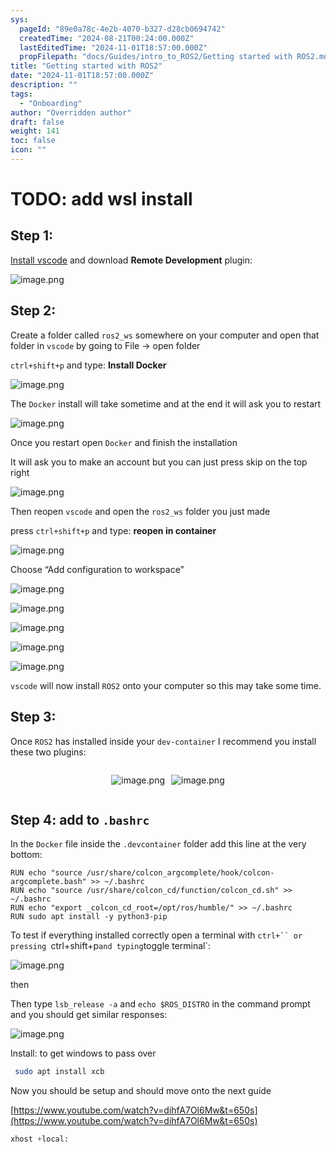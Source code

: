```yaml
---
sys:
  pageId: "89e0a78c-4e2b-4070-b327-d28cb0694742"
  createdTime: "2024-08-21T00:24:00.000Z"
  lastEditedTime: "2024-11-01T18:57:00.000Z"
  propFilepath: "docs/Guides/intro_to_ROS2/Getting started with ROS2.md"
title: "Getting started with ROS2"
date: "2024-11-01T18:57:00.000Z"
description: ""
tags:
  - "Onboarding"
author: "Overridden author"
draft: false
weight: 141
toc: false
icon: ""
---
```


# TODO: add wsl install

## Step 1:

[Install vscode](https://code.visualstudio.com/download) and download **Remote Development** plugin:

![image.png](https://prod-files-secure.s3.us-west-2.amazonaws.com/d518164a-d88e-44d1-a4ee-3adb3bd8bce0/efb52993-1881-4a40-b95e-6f020334f022/image.png?X-Amz-Algorithm=AWS4-HMAC-SHA256&X-Amz-Content-Sha256=UNSIGNED-PAYLOAD&X-Amz-Credential=ASIAZI2LB466ZBKP7FHW%2F20250407%2Fus-west-2%2Fs3%2Faws4_request&X-Amz-Date=20250407T070925Z&X-Amz-Expires=3600&X-Amz-Security-Token=IQoJb3JpZ2luX2VjEN%2F%2F%2F%2F%2F%2F%2F%2F%2F%2F%2FwEaCXVzLXdlc3QtMiJIMEYCIQD0CfIPtLRz5QUuim7HFI1vAiPT3mriLIRIqytuYblGpgIhAJrmDqsAHJN1hueqZiV5Kx8JkP60HEP5JK8OcpqO1GKfKv8DCFgQABoMNjM3NDIzMTgzODA1Igzt4%2FNdJXau2dfuQRIq3AOAGsMZdpb0kqY3RELWI4f5EJr%2B%2FsVvORtcFCgqP9eAOcu9QMQ%2B%2B1ZraDNIxNmRsgtg%2BWWJZDp0SVSwEqJ2aLfe6Hj3j6zQ6A6eXLzm2OS%2FAKxp%2F3KMvjDO91fC%2F7VH%2FTL4jRCG5n6oYbkLMg5P4Tz98WRH0rLQRN2DLAlP0fZHccH21wCHpmCteStDHfoUxYZZbc%2FRIbP3c0W6snUXpEM03r3qM6cqIYRmjFl3BcoGkWbnPWAka1KANuYi%2BFYZeJ8%2F4Z6zUd0P8pPjBzy776agJr0hgFOEji%2FCP%2BSd%2BZxJMUC9Qr7%2BdNw3n%2FpuwHIge2UrhWIxJiwL4%2Bt2uAJo7FkHdaZyTWEwsPY2VhDzVlF0Aj7ZuHjlvYX12AhQToE2%2BPglkwDyW4IWs46srKOTFbSqdn4nLLOEXaJEMqudO9nzI%2BlxtggsqGCM89E1u67cQGr9sq4AaChLPDiqK%2FyaqEc%2BMR2RjdGheMY81hmyh%2FX0924dnO8jqWSbvfTDcF2s6sWRegpwKg8kZiMe96VnDiL7OPq1xcjgv7f9usGnUxIJcOghPyFN%2F%2Fv4GKGwcYK8ygszMySOBo1zF%2FiSf8GCH%2BlQGLXfLu7FaWojY6Wf9TpkNc%2BI6Uh%2FhJS%2BDpZCOzD%2F6s2%2FBjqkASQZTxoqD7s7cBJPq3978v50pb%2Be5jCU2gN2SkJLL06WIs5lAattU7gFlKkmEj%2Fc9Bm%2FjoQMgMRI0cw4%2FQbh11iK%2FM7nfX7oe9OwKG9aSiJ4BLV8lv%2FncqAOs1KWpHM80p5uM8hOlb10l%2B4T57Qs7%2FhSYXll1Vp8eW%2FqeDjiN1qyix6PK9gfqmbms4Rg%2FetAipSvR3FSN9T6r6ZFXiTgLsSr9bvh&X-Amz-Signature=9df613baea1e22ea521200dfbd620e0b291c24e77a07367c0f89bff3bd29b00e&X-Amz-SignedHeaders=host&x-id=GetObject)

## Step 2:

Create a folder called `ros2_ws` somewhere on your computer and open that folder in `vscode` by going to File → open folder 

`ctrl+shift+p` and type: **Install Docker**

![image.png](https://prod-files-secure.s3.us-west-2.amazonaws.com/d518164a-d88e-44d1-a4ee-3adb3bd8bce0/2269dc0e-1cd5-47ff-bceb-c04ad9b2eab0/image.png?X-Amz-Algorithm=AWS4-HMAC-SHA256&X-Amz-Content-Sha256=UNSIGNED-PAYLOAD&X-Amz-Credential=ASIAZI2LB466ZBKP7FHW%2F20250407%2Fus-west-2%2Fs3%2Faws4_request&X-Amz-Date=20250407T070925Z&X-Amz-Expires=3600&X-Amz-Security-Token=IQoJb3JpZ2luX2VjEN%2F%2F%2F%2F%2F%2F%2F%2F%2F%2F%2FwEaCXVzLXdlc3QtMiJIMEYCIQD0CfIPtLRz5QUuim7HFI1vAiPT3mriLIRIqytuYblGpgIhAJrmDqsAHJN1hueqZiV5Kx8JkP60HEP5JK8OcpqO1GKfKv8DCFgQABoMNjM3NDIzMTgzODA1Igzt4%2FNdJXau2dfuQRIq3AOAGsMZdpb0kqY3RELWI4f5EJr%2B%2FsVvORtcFCgqP9eAOcu9QMQ%2B%2B1ZraDNIxNmRsgtg%2BWWJZDp0SVSwEqJ2aLfe6Hj3j6zQ6A6eXLzm2OS%2FAKxp%2F3KMvjDO91fC%2F7VH%2FTL4jRCG5n6oYbkLMg5P4Tz98WRH0rLQRN2DLAlP0fZHccH21wCHpmCteStDHfoUxYZZbc%2FRIbP3c0W6snUXpEM03r3qM6cqIYRmjFl3BcoGkWbnPWAka1KANuYi%2BFYZeJ8%2F4Z6zUd0P8pPjBzy776agJr0hgFOEji%2FCP%2BSd%2BZxJMUC9Qr7%2BdNw3n%2FpuwHIge2UrhWIxJiwL4%2Bt2uAJo7FkHdaZyTWEwsPY2VhDzVlF0Aj7ZuHjlvYX12AhQToE2%2BPglkwDyW4IWs46srKOTFbSqdn4nLLOEXaJEMqudO9nzI%2BlxtggsqGCM89E1u67cQGr9sq4AaChLPDiqK%2FyaqEc%2BMR2RjdGheMY81hmyh%2FX0924dnO8jqWSbvfTDcF2s6sWRegpwKg8kZiMe96VnDiL7OPq1xcjgv7f9usGnUxIJcOghPyFN%2F%2Fv4GKGwcYK8ygszMySOBo1zF%2FiSf8GCH%2BlQGLXfLu7FaWojY6Wf9TpkNc%2BI6Uh%2FhJS%2BDpZCOzD%2F6s2%2FBjqkASQZTxoqD7s7cBJPq3978v50pb%2Be5jCU2gN2SkJLL06WIs5lAattU7gFlKkmEj%2Fc9Bm%2FjoQMgMRI0cw4%2FQbh11iK%2FM7nfX7oe9OwKG9aSiJ4BLV8lv%2FncqAOs1KWpHM80p5uM8hOlb10l%2B4T57Qs7%2FhSYXll1Vp8eW%2FqeDjiN1qyix6PK9gfqmbms4Rg%2FetAipSvR3FSN9T6r6ZFXiTgLsSr9bvh&X-Amz-Signature=e6943d798118a5d383a228e619ce4d50af2a70433f097c6c33c4362cf137b57c&X-Amz-SignedHeaders=host&x-id=GetObject)

The `Docker` install will take sometime and at the end it will ask you to restart

![image.png](https://prod-files-secure.s3.us-west-2.amazonaws.com/d518164a-d88e-44d1-a4ee-3adb3bd8bce0/ed233f78-be33-4b1f-b89c-9c346c0e961e/image.png?X-Amz-Algorithm=AWS4-HMAC-SHA256&X-Amz-Content-Sha256=UNSIGNED-PAYLOAD&X-Amz-Credential=ASIAZI2LB466ZBKP7FHW%2F20250407%2Fus-west-2%2Fs3%2Faws4_request&X-Amz-Date=20250407T070925Z&X-Amz-Expires=3600&X-Amz-Security-Token=IQoJb3JpZ2luX2VjEN%2F%2F%2F%2F%2F%2F%2F%2F%2F%2F%2FwEaCXVzLXdlc3QtMiJIMEYCIQD0CfIPtLRz5QUuim7HFI1vAiPT3mriLIRIqytuYblGpgIhAJrmDqsAHJN1hueqZiV5Kx8JkP60HEP5JK8OcpqO1GKfKv8DCFgQABoMNjM3NDIzMTgzODA1Igzt4%2FNdJXau2dfuQRIq3AOAGsMZdpb0kqY3RELWI4f5EJr%2B%2FsVvORtcFCgqP9eAOcu9QMQ%2B%2B1ZraDNIxNmRsgtg%2BWWJZDp0SVSwEqJ2aLfe6Hj3j6zQ6A6eXLzm2OS%2FAKxp%2F3KMvjDO91fC%2F7VH%2FTL4jRCG5n6oYbkLMg5P4Tz98WRH0rLQRN2DLAlP0fZHccH21wCHpmCteStDHfoUxYZZbc%2FRIbP3c0W6snUXpEM03r3qM6cqIYRmjFl3BcoGkWbnPWAka1KANuYi%2BFYZeJ8%2F4Z6zUd0P8pPjBzy776agJr0hgFOEji%2FCP%2BSd%2BZxJMUC9Qr7%2BdNw3n%2FpuwHIge2UrhWIxJiwL4%2Bt2uAJo7FkHdaZyTWEwsPY2VhDzVlF0Aj7ZuHjlvYX12AhQToE2%2BPglkwDyW4IWs46srKOTFbSqdn4nLLOEXaJEMqudO9nzI%2BlxtggsqGCM89E1u67cQGr9sq4AaChLPDiqK%2FyaqEc%2BMR2RjdGheMY81hmyh%2FX0924dnO8jqWSbvfTDcF2s6sWRegpwKg8kZiMe96VnDiL7OPq1xcjgv7f9usGnUxIJcOghPyFN%2F%2Fv4GKGwcYK8ygszMySOBo1zF%2FiSf8GCH%2BlQGLXfLu7FaWojY6Wf9TpkNc%2BI6Uh%2FhJS%2BDpZCOzD%2F6s2%2FBjqkASQZTxoqD7s7cBJPq3978v50pb%2Be5jCU2gN2SkJLL06WIs5lAattU7gFlKkmEj%2Fc9Bm%2FjoQMgMRI0cw4%2FQbh11iK%2FM7nfX7oe9OwKG9aSiJ4BLV8lv%2FncqAOs1KWpHM80p5uM8hOlb10l%2B4T57Qs7%2FhSYXll1Vp8eW%2FqeDjiN1qyix6PK9gfqmbms4Rg%2FetAipSvR3FSN9T6r6ZFXiTgLsSr9bvh&X-Amz-Signature=90c3647a277201961b13b7717e433a90baae1c09a2ca0b1af596d51c0e9a0c02&X-Amz-SignedHeaders=host&x-id=GetObject)

Once you restart open `Docker` and finish the installation

It will ask you to make an account but you can just press skip on the top right

![image.png](https://prod-files-secure.s3.us-west-2.amazonaws.com/d518164a-d88e-44d1-a4ee-3adb3bd8bce0/21010ad9-1659-4fd9-9f59-9932a09b2a3d/image.png?X-Amz-Algorithm=AWS4-HMAC-SHA256&X-Amz-Content-Sha256=UNSIGNED-PAYLOAD&X-Amz-Credential=ASIAZI2LB466ZBKP7FHW%2F20250407%2Fus-west-2%2Fs3%2Faws4_request&X-Amz-Date=20250407T070925Z&X-Amz-Expires=3600&X-Amz-Security-Token=IQoJb3JpZ2luX2VjEN%2F%2F%2F%2F%2F%2F%2F%2F%2F%2F%2FwEaCXVzLXdlc3QtMiJIMEYCIQD0CfIPtLRz5QUuim7HFI1vAiPT3mriLIRIqytuYblGpgIhAJrmDqsAHJN1hueqZiV5Kx8JkP60HEP5JK8OcpqO1GKfKv8DCFgQABoMNjM3NDIzMTgzODA1Igzt4%2FNdJXau2dfuQRIq3AOAGsMZdpb0kqY3RELWI4f5EJr%2B%2FsVvORtcFCgqP9eAOcu9QMQ%2B%2B1ZraDNIxNmRsgtg%2BWWJZDp0SVSwEqJ2aLfe6Hj3j6zQ6A6eXLzm2OS%2FAKxp%2F3KMvjDO91fC%2F7VH%2FTL4jRCG5n6oYbkLMg5P4Tz98WRH0rLQRN2DLAlP0fZHccH21wCHpmCteStDHfoUxYZZbc%2FRIbP3c0W6snUXpEM03r3qM6cqIYRmjFl3BcoGkWbnPWAka1KANuYi%2BFYZeJ8%2F4Z6zUd0P8pPjBzy776agJr0hgFOEji%2FCP%2BSd%2BZxJMUC9Qr7%2BdNw3n%2FpuwHIge2UrhWIxJiwL4%2Bt2uAJo7FkHdaZyTWEwsPY2VhDzVlF0Aj7ZuHjlvYX12AhQToE2%2BPglkwDyW4IWs46srKOTFbSqdn4nLLOEXaJEMqudO9nzI%2BlxtggsqGCM89E1u67cQGr9sq4AaChLPDiqK%2FyaqEc%2BMR2RjdGheMY81hmyh%2FX0924dnO8jqWSbvfTDcF2s6sWRegpwKg8kZiMe96VnDiL7OPq1xcjgv7f9usGnUxIJcOghPyFN%2F%2Fv4GKGwcYK8ygszMySOBo1zF%2FiSf8GCH%2BlQGLXfLu7FaWojY6Wf9TpkNc%2BI6Uh%2FhJS%2BDpZCOzD%2F6s2%2FBjqkASQZTxoqD7s7cBJPq3978v50pb%2Be5jCU2gN2SkJLL06WIs5lAattU7gFlKkmEj%2Fc9Bm%2FjoQMgMRI0cw4%2FQbh11iK%2FM7nfX7oe9OwKG9aSiJ4BLV8lv%2FncqAOs1KWpHM80p5uM8hOlb10l%2B4T57Qs7%2FhSYXll1Vp8eW%2FqeDjiN1qyix6PK9gfqmbms4Rg%2FetAipSvR3FSN9T6r6ZFXiTgLsSr9bvh&X-Amz-Signature=abbeea94b2a5c66547e144ff194f43fa876adc26b72cf384caa02f04bf4d4b28&X-Amz-SignedHeaders=host&x-id=GetObject)

Then reopen `vscode` and open the `ros2_ws` folder you just made

press `ctrl+shift+p` and type: **reopen in container**

![image.png](https://prod-files-secure.s3.us-west-2.amazonaws.com/d518164a-d88e-44d1-a4ee-3adb3bd8bce0/4e93b8c2-41ad-488c-8095-c74205196118/image.png?X-Amz-Algorithm=AWS4-HMAC-SHA256&X-Amz-Content-Sha256=UNSIGNED-PAYLOAD&X-Amz-Credential=ASIAZI2LB466ZBKP7FHW%2F20250407%2Fus-west-2%2Fs3%2Faws4_request&X-Amz-Date=20250407T070925Z&X-Amz-Expires=3600&X-Amz-Security-Token=IQoJb3JpZ2luX2VjEN%2F%2F%2F%2F%2F%2F%2F%2F%2F%2F%2FwEaCXVzLXdlc3QtMiJIMEYCIQD0CfIPtLRz5QUuim7HFI1vAiPT3mriLIRIqytuYblGpgIhAJrmDqsAHJN1hueqZiV5Kx8JkP60HEP5JK8OcpqO1GKfKv8DCFgQABoMNjM3NDIzMTgzODA1Igzt4%2FNdJXau2dfuQRIq3AOAGsMZdpb0kqY3RELWI4f5EJr%2B%2FsVvORtcFCgqP9eAOcu9QMQ%2B%2B1ZraDNIxNmRsgtg%2BWWJZDp0SVSwEqJ2aLfe6Hj3j6zQ6A6eXLzm2OS%2FAKxp%2F3KMvjDO91fC%2F7VH%2FTL4jRCG5n6oYbkLMg5P4Tz98WRH0rLQRN2DLAlP0fZHccH21wCHpmCteStDHfoUxYZZbc%2FRIbP3c0W6snUXpEM03r3qM6cqIYRmjFl3BcoGkWbnPWAka1KANuYi%2BFYZeJ8%2F4Z6zUd0P8pPjBzy776agJr0hgFOEji%2FCP%2BSd%2BZxJMUC9Qr7%2BdNw3n%2FpuwHIge2UrhWIxJiwL4%2Bt2uAJo7FkHdaZyTWEwsPY2VhDzVlF0Aj7ZuHjlvYX12AhQToE2%2BPglkwDyW4IWs46srKOTFbSqdn4nLLOEXaJEMqudO9nzI%2BlxtggsqGCM89E1u67cQGr9sq4AaChLPDiqK%2FyaqEc%2BMR2RjdGheMY81hmyh%2FX0924dnO8jqWSbvfTDcF2s6sWRegpwKg8kZiMe96VnDiL7OPq1xcjgv7f9usGnUxIJcOghPyFN%2F%2Fv4GKGwcYK8ygszMySOBo1zF%2FiSf8GCH%2BlQGLXfLu7FaWojY6Wf9TpkNc%2BI6Uh%2FhJS%2BDpZCOzD%2F6s2%2FBjqkASQZTxoqD7s7cBJPq3978v50pb%2Be5jCU2gN2SkJLL06WIs5lAattU7gFlKkmEj%2Fc9Bm%2FjoQMgMRI0cw4%2FQbh11iK%2FM7nfX7oe9OwKG9aSiJ4BLV8lv%2FncqAOs1KWpHM80p5uM8hOlb10l%2B4T57Qs7%2FhSYXll1Vp8eW%2FqeDjiN1qyix6PK9gfqmbms4Rg%2FetAipSvR3FSN9T6r6ZFXiTgLsSr9bvh&X-Amz-Signature=c1eec0a34113804f2f209270963422f98f1655b37ed0dd8bce9fe3342ed19429&X-Amz-SignedHeaders=host&x-id=GetObject)

Choose “Add configuration to workspace”

![image.png](https://prod-files-secure.s3.us-west-2.amazonaws.com/d518164a-d88e-44d1-a4ee-3adb3bd8bce0/9560b282-5060-4989-ba37-97e7b2c22476/image.png?X-Amz-Algorithm=AWS4-HMAC-SHA256&X-Amz-Content-Sha256=UNSIGNED-PAYLOAD&X-Amz-Credential=ASIAZI2LB466ZBKP7FHW%2F20250407%2Fus-west-2%2Fs3%2Faws4_request&X-Amz-Date=20250407T070925Z&X-Amz-Expires=3600&X-Amz-Security-Token=IQoJb3JpZ2luX2VjEN%2F%2F%2F%2F%2F%2F%2F%2F%2F%2F%2FwEaCXVzLXdlc3QtMiJIMEYCIQD0CfIPtLRz5QUuim7HFI1vAiPT3mriLIRIqytuYblGpgIhAJrmDqsAHJN1hueqZiV5Kx8JkP60HEP5JK8OcpqO1GKfKv8DCFgQABoMNjM3NDIzMTgzODA1Igzt4%2FNdJXau2dfuQRIq3AOAGsMZdpb0kqY3RELWI4f5EJr%2B%2FsVvORtcFCgqP9eAOcu9QMQ%2B%2B1ZraDNIxNmRsgtg%2BWWJZDp0SVSwEqJ2aLfe6Hj3j6zQ6A6eXLzm2OS%2FAKxp%2F3KMvjDO91fC%2F7VH%2FTL4jRCG5n6oYbkLMg5P4Tz98WRH0rLQRN2DLAlP0fZHccH21wCHpmCteStDHfoUxYZZbc%2FRIbP3c0W6snUXpEM03r3qM6cqIYRmjFl3BcoGkWbnPWAka1KANuYi%2BFYZeJ8%2F4Z6zUd0P8pPjBzy776agJr0hgFOEji%2FCP%2BSd%2BZxJMUC9Qr7%2BdNw3n%2FpuwHIge2UrhWIxJiwL4%2Bt2uAJo7FkHdaZyTWEwsPY2VhDzVlF0Aj7ZuHjlvYX12AhQToE2%2BPglkwDyW4IWs46srKOTFbSqdn4nLLOEXaJEMqudO9nzI%2BlxtggsqGCM89E1u67cQGr9sq4AaChLPDiqK%2FyaqEc%2BMR2RjdGheMY81hmyh%2FX0924dnO8jqWSbvfTDcF2s6sWRegpwKg8kZiMe96VnDiL7OPq1xcjgv7f9usGnUxIJcOghPyFN%2F%2Fv4GKGwcYK8ygszMySOBo1zF%2FiSf8GCH%2BlQGLXfLu7FaWojY6Wf9TpkNc%2BI6Uh%2FhJS%2BDpZCOzD%2F6s2%2FBjqkASQZTxoqD7s7cBJPq3978v50pb%2Be5jCU2gN2SkJLL06WIs5lAattU7gFlKkmEj%2Fc9Bm%2FjoQMgMRI0cw4%2FQbh11iK%2FM7nfX7oe9OwKG9aSiJ4BLV8lv%2FncqAOs1KWpHM80p5uM8hOlb10l%2B4T57Qs7%2FhSYXll1Vp8eW%2FqeDjiN1qyix6PK9gfqmbms4Rg%2FetAipSvR3FSN9T6r6ZFXiTgLsSr9bvh&X-Amz-Signature=bcf5a547d10edb6e33943d202a3a96af1cbb86c17bb455c2ad3e6d7fd7e4c15b&X-Amz-SignedHeaders=host&x-id=GetObject)

![image.png](https://prod-files-secure.s3.us-west-2.amazonaws.com/d518164a-d88e-44d1-a4ee-3adb3bd8bce0/2ee63f81-886b-48e8-a553-dc6e5eac99e4/image.png?X-Amz-Algorithm=AWS4-HMAC-SHA256&X-Amz-Content-Sha256=UNSIGNED-PAYLOAD&X-Amz-Credential=ASIAZI2LB466ZBKP7FHW%2F20250407%2Fus-west-2%2Fs3%2Faws4_request&X-Amz-Date=20250407T070925Z&X-Amz-Expires=3600&X-Amz-Security-Token=IQoJb3JpZ2luX2VjEN%2F%2F%2F%2F%2F%2F%2F%2F%2F%2F%2FwEaCXVzLXdlc3QtMiJIMEYCIQD0CfIPtLRz5QUuim7HFI1vAiPT3mriLIRIqytuYblGpgIhAJrmDqsAHJN1hueqZiV5Kx8JkP60HEP5JK8OcpqO1GKfKv8DCFgQABoMNjM3NDIzMTgzODA1Igzt4%2FNdJXau2dfuQRIq3AOAGsMZdpb0kqY3RELWI4f5EJr%2B%2FsVvORtcFCgqP9eAOcu9QMQ%2B%2B1ZraDNIxNmRsgtg%2BWWJZDp0SVSwEqJ2aLfe6Hj3j6zQ6A6eXLzm2OS%2FAKxp%2F3KMvjDO91fC%2F7VH%2FTL4jRCG5n6oYbkLMg5P4Tz98WRH0rLQRN2DLAlP0fZHccH21wCHpmCteStDHfoUxYZZbc%2FRIbP3c0W6snUXpEM03r3qM6cqIYRmjFl3BcoGkWbnPWAka1KANuYi%2BFYZeJ8%2F4Z6zUd0P8pPjBzy776agJr0hgFOEji%2FCP%2BSd%2BZxJMUC9Qr7%2BdNw3n%2FpuwHIge2UrhWIxJiwL4%2Bt2uAJo7FkHdaZyTWEwsPY2VhDzVlF0Aj7ZuHjlvYX12AhQToE2%2BPglkwDyW4IWs46srKOTFbSqdn4nLLOEXaJEMqudO9nzI%2BlxtggsqGCM89E1u67cQGr9sq4AaChLPDiqK%2FyaqEc%2BMR2RjdGheMY81hmyh%2FX0924dnO8jqWSbvfTDcF2s6sWRegpwKg8kZiMe96VnDiL7OPq1xcjgv7f9usGnUxIJcOghPyFN%2F%2Fv4GKGwcYK8ygszMySOBo1zF%2FiSf8GCH%2BlQGLXfLu7FaWojY6Wf9TpkNc%2BI6Uh%2FhJS%2BDpZCOzD%2F6s2%2FBjqkASQZTxoqD7s7cBJPq3978v50pb%2Be5jCU2gN2SkJLL06WIs5lAattU7gFlKkmEj%2Fc9Bm%2FjoQMgMRI0cw4%2FQbh11iK%2FM7nfX7oe9OwKG9aSiJ4BLV8lv%2FncqAOs1KWpHM80p5uM8hOlb10l%2B4T57Qs7%2FhSYXll1Vp8eW%2FqeDjiN1qyix6PK9gfqmbms4Rg%2FetAipSvR3FSN9T6r6ZFXiTgLsSr9bvh&X-Amz-Signature=7ffdb39688357bd61dce1ff9a9c5cbc7b210f36518ef1b3daea9daa739f94935&X-Amz-SignedHeaders=host&x-id=GetObject)

![image.png](https://prod-files-secure.s3.us-west-2.amazonaws.com/d518164a-d88e-44d1-a4ee-3adb3bd8bce0/ae1580b2-b048-407e-aed9-b584224a7a04/image.png?X-Amz-Algorithm=AWS4-HMAC-SHA256&X-Amz-Content-Sha256=UNSIGNED-PAYLOAD&X-Amz-Credential=ASIAZI2LB466ZBKP7FHW%2F20250407%2Fus-west-2%2Fs3%2Faws4_request&X-Amz-Date=20250407T070925Z&X-Amz-Expires=3600&X-Amz-Security-Token=IQoJb3JpZ2luX2VjEN%2F%2F%2F%2F%2F%2F%2F%2F%2F%2F%2FwEaCXVzLXdlc3QtMiJIMEYCIQD0CfIPtLRz5QUuim7HFI1vAiPT3mriLIRIqytuYblGpgIhAJrmDqsAHJN1hueqZiV5Kx8JkP60HEP5JK8OcpqO1GKfKv8DCFgQABoMNjM3NDIzMTgzODA1Igzt4%2FNdJXau2dfuQRIq3AOAGsMZdpb0kqY3RELWI4f5EJr%2B%2FsVvORtcFCgqP9eAOcu9QMQ%2B%2B1ZraDNIxNmRsgtg%2BWWJZDp0SVSwEqJ2aLfe6Hj3j6zQ6A6eXLzm2OS%2FAKxp%2F3KMvjDO91fC%2F7VH%2FTL4jRCG5n6oYbkLMg5P4Tz98WRH0rLQRN2DLAlP0fZHccH21wCHpmCteStDHfoUxYZZbc%2FRIbP3c0W6snUXpEM03r3qM6cqIYRmjFl3BcoGkWbnPWAka1KANuYi%2BFYZeJ8%2F4Z6zUd0P8pPjBzy776agJr0hgFOEji%2FCP%2BSd%2BZxJMUC9Qr7%2BdNw3n%2FpuwHIge2UrhWIxJiwL4%2Bt2uAJo7FkHdaZyTWEwsPY2VhDzVlF0Aj7ZuHjlvYX12AhQToE2%2BPglkwDyW4IWs46srKOTFbSqdn4nLLOEXaJEMqudO9nzI%2BlxtggsqGCM89E1u67cQGr9sq4AaChLPDiqK%2FyaqEc%2BMR2RjdGheMY81hmyh%2FX0924dnO8jqWSbvfTDcF2s6sWRegpwKg8kZiMe96VnDiL7OPq1xcjgv7f9usGnUxIJcOghPyFN%2F%2Fv4GKGwcYK8ygszMySOBo1zF%2FiSf8GCH%2BlQGLXfLu7FaWojY6Wf9TpkNc%2BI6Uh%2FhJS%2BDpZCOzD%2F6s2%2FBjqkASQZTxoqD7s7cBJPq3978v50pb%2Be5jCU2gN2SkJLL06WIs5lAattU7gFlKkmEj%2Fc9Bm%2FjoQMgMRI0cw4%2FQbh11iK%2FM7nfX7oe9OwKG9aSiJ4BLV8lv%2FncqAOs1KWpHM80p5uM8hOlb10l%2B4T57Qs7%2FhSYXll1Vp8eW%2FqeDjiN1qyix6PK9gfqmbms4Rg%2FetAipSvR3FSN9T6r6ZFXiTgLsSr9bvh&X-Amz-Signature=60ff58a3fcfd8b0e903aa698bf584dc3dffbee0fe638ddd30fcb5b4bc512ef2f&X-Amz-SignedHeaders=host&x-id=GetObject)

![image.png](https://prod-files-secure.s3.us-west-2.amazonaws.com/d518164a-d88e-44d1-a4ee-3adb3bd8bce0/53255b28-f75e-430f-b9e3-c0ac8577e42b/image.png?X-Amz-Algorithm=AWS4-HMAC-SHA256&X-Amz-Content-Sha256=UNSIGNED-PAYLOAD&X-Amz-Credential=ASIAZI2LB466ZBKP7FHW%2F20250407%2Fus-west-2%2Fs3%2Faws4_request&X-Amz-Date=20250407T070925Z&X-Amz-Expires=3600&X-Amz-Security-Token=IQoJb3JpZ2luX2VjEN%2F%2F%2F%2F%2F%2F%2F%2F%2F%2F%2FwEaCXVzLXdlc3QtMiJIMEYCIQD0CfIPtLRz5QUuim7HFI1vAiPT3mriLIRIqytuYblGpgIhAJrmDqsAHJN1hueqZiV5Kx8JkP60HEP5JK8OcpqO1GKfKv8DCFgQABoMNjM3NDIzMTgzODA1Igzt4%2FNdJXau2dfuQRIq3AOAGsMZdpb0kqY3RELWI4f5EJr%2B%2FsVvORtcFCgqP9eAOcu9QMQ%2B%2B1ZraDNIxNmRsgtg%2BWWJZDp0SVSwEqJ2aLfe6Hj3j6zQ6A6eXLzm2OS%2FAKxp%2F3KMvjDO91fC%2F7VH%2FTL4jRCG5n6oYbkLMg5P4Tz98WRH0rLQRN2DLAlP0fZHccH21wCHpmCteStDHfoUxYZZbc%2FRIbP3c0W6snUXpEM03r3qM6cqIYRmjFl3BcoGkWbnPWAka1KANuYi%2BFYZeJ8%2F4Z6zUd0P8pPjBzy776agJr0hgFOEji%2FCP%2BSd%2BZxJMUC9Qr7%2BdNw3n%2FpuwHIge2UrhWIxJiwL4%2Bt2uAJo7FkHdaZyTWEwsPY2VhDzVlF0Aj7ZuHjlvYX12AhQToE2%2BPglkwDyW4IWs46srKOTFbSqdn4nLLOEXaJEMqudO9nzI%2BlxtggsqGCM89E1u67cQGr9sq4AaChLPDiqK%2FyaqEc%2BMR2RjdGheMY81hmyh%2FX0924dnO8jqWSbvfTDcF2s6sWRegpwKg8kZiMe96VnDiL7OPq1xcjgv7f9usGnUxIJcOghPyFN%2F%2Fv4GKGwcYK8ygszMySOBo1zF%2FiSf8GCH%2BlQGLXfLu7FaWojY6Wf9TpkNc%2BI6Uh%2FhJS%2BDpZCOzD%2F6s2%2FBjqkASQZTxoqD7s7cBJPq3978v50pb%2Be5jCU2gN2SkJLL06WIs5lAattU7gFlKkmEj%2Fc9Bm%2FjoQMgMRI0cw4%2FQbh11iK%2FM7nfX7oe9OwKG9aSiJ4BLV8lv%2FncqAOs1KWpHM80p5uM8hOlb10l%2B4T57Qs7%2FhSYXll1Vp8eW%2FqeDjiN1qyix6PK9gfqmbms4Rg%2FetAipSvR3FSN9T6r6ZFXiTgLsSr9bvh&X-Amz-Signature=62f462fb0620f9531d910688072bf514be8a5164709d3d8abf51695a21193019&X-Amz-SignedHeaders=host&x-id=GetObject)

![image.png](https://prod-files-secure.s3.us-west-2.amazonaws.com/d518164a-d88e-44d1-a4ee-3adb3bd8bce0/7c562767-5af9-4ffb-97d1-327bcdf4ee00/image.png?X-Amz-Algorithm=AWS4-HMAC-SHA256&X-Amz-Content-Sha256=UNSIGNED-PAYLOAD&X-Amz-Credential=ASIAZI2LB466ZBKP7FHW%2F20250407%2Fus-west-2%2Fs3%2Faws4_request&X-Amz-Date=20250407T070925Z&X-Amz-Expires=3600&X-Amz-Security-Token=IQoJb3JpZ2luX2VjEN%2F%2F%2F%2F%2F%2F%2F%2F%2F%2F%2FwEaCXVzLXdlc3QtMiJIMEYCIQD0CfIPtLRz5QUuim7HFI1vAiPT3mriLIRIqytuYblGpgIhAJrmDqsAHJN1hueqZiV5Kx8JkP60HEP5JK8OcpqO1GKfKv8DCFgQABoMNjM3NDIzMTgzODA1Igzt4%2FNdJXau2dfuQRIq3AOAGsMZdpb0kqY3RELWI4f5EJr%2B%2FsVvORtcFCgqP9eAOcu9QMQ%2B%2B1ZraDNIxNmRsgtg%2BWWJZDp0SVSwEqJ2aLfe6Hj3j6zQ6A6eXLzm2OS%2FAKxp%2F3KMvjDO91fC%2F7VH%2FTL4jRCG5n6oYbkLMg5P4Tz98WRH0rLQRN2DLAlP0fZHccH21wCHpmCteStDHfoUxYZZbc%2FRIbP3c0W6snUXpEM03r3qM6cqIYRmjFl3BcoGkWbnPWAka1KANuYi%2BFYZeJ8%2F4Z6zUd0P8pPjBzy776agJr0hgFOEji%2FCP%2BSd%2BZxJMUC9Qr7%2BdNw3n%2FpuwHIge2UrhWIxJiwL4%2Bt2uAJo7FkHdaZyTWEwsPY2VhDzVlF0Aj7ZuHjlvYX12AhQToE2%2BPglkwDyW4IWs46srKOTFbSqdn4nLLOEXaJEMqudO9nzI%2BlxtggsqGCM89E1u67cQGr9sq4AaChLPDiqK%2FyaqEc%2BMR2RjdGheMY81hmyh%2FX0924dnO8jqWSbvfTDcF2s6sWRegpwKg8kZiMe96VnDiL7OPq1xcjgv7f9usGnUxIJcOghPyFN%2F%2Fv4GKGwcYK8ygszMySOBo1zF%2FiSf8GCH%2BlQGLXfLu7FaWojY6Wf9TpkNc%2BI6Uh%2FhJS%2BDpZCOzD%2F6s2%2FBjqkASQZTxoqD7s7cBJPq3978v50pb%2Be5jCU2gN2SkJLL06WIs5lAattU7gFlKkmEj%2Fc9Bm%2FjoQMgMRI0cw4%2FQbh11iK%2FM7nfX7oe9OwKG9aSiJ4BLV8lv%2FncqAOs1KWpHM80p5uM8hOlb10l%2B4T57Qs7%2FhSYXll1Vp8eW%2FqeDjiN1qyix6PK9gfqmbms4Rg%2FetAipSvR3FSN9T6r6ZFXiTgLsSr9bvh&X-Amz-Signature=1e8c1d2c412811b43f4fdb77198cf592fe964c8d31ba355d79f799ac29726350&X-Amz-SignedHeaders=host&x-id=GetObject)

`vscode` will now install `ROS2` onto your computer so this may take some time.

## Step 3:

Once `ROS2` has installed inside your `dev-container` I recommend you install these two plugins:

<div style="display: flex;flex-direction: row; column-gap:10px; max-width: 630px;justify-content: center;">
<div>

![image.png](https://prod-files-secure.s3.us-west-2.amazonaws.com/d518164a-d88e-44d1-a4ee-3adb3bd8bce0/3fc3d550-5a54-4ba1-ba6b-faa01cdb7369/image.png?X-Amz-Algorithm=AWS4-HMAC-SHA256&X-Amz-Content-Sha256=UNSIGNED-PAYLOAD&X-Amz-Credential=ASIAZI2LB466XZSTIU6S%2F20250407%2Fus-west-2%2Fs3%2Faws4_request&X-Amz-Date=20250407T070928Z&X-Amz-Expires=3600&X-Amz-Security-Token=IQoJb3JpZ2luX2VjEN%2F%2F%2F%2F%2F%2F%2F%2F%2F%2F%2FwEaCXVzLXdlc3QtMiJIMEYCIQC%2Brt%2FBn0Aarli9WWskYrbQPY0XKcgU9pbkEZZOegC%2FxAIhAJ3brRdqdrX09JdhajfM5r9ywEOhexzAgFtSca3Rblm3Kv8DCFgQABoMNjM3NDIzMTgzODA1IgzbBVUd4a4CQInpecgq3ANK810I40%2Fbh9Br4EVyk9qnNWTUsuoclUt7BFgtVs4SFM5osWWARgQF2eJqwmhzitC4Wqh0TBrNcParIoCPzbh6mU9wSsuQiUxP5xYEPaNqgHCV51xaUpoi8C4%2FQ9YtoJBDVWBfCqTyzCaUa2xUt3ok1%2BxeScmnx2TQYYvTLr5BgpyoPDm8GLnhaBajLUpyDxQk1QIzzHKqpicUM9m9FyNY9Pq37LqWNzasE9QCUyHrO95DZMyWE5yiCWRlJLkQfOEJgTghPKL0C5G6gRh98ppWFjyO75s5rvU58jBewOC0eKar4Opool9MGKXpU8Xb3e0itU4aw78SIkoguVb2goPuqC6NTSLuKdIvmD6oTg28TnKlKnwjSrAUzpPH8dshKREWXVhjg3kt8o3%2FAcvISpS7o%2FImXpa0JMAaoPwANy5eLMxmdiwmjBpXgDYnEs6ISIG74W81KyVG1EcUNG8UaXX9mBNW60DVkL6t2LycFk251IGC13156KUIl5Ype3RdCc4O%2Bs%2BR8TB8hA287XfWYSG7VhqmjzFenpehPG1BTAH%2BrhrY01QgxA%2BQ7K0yFTChJmSscq0844zyIhN57vn%2FDIVOMGf5ICjw4PnwLej%2FPMWhCeFztLI8AINTdjszazCm7M2%2FBjqkASE9PjBOPKTDy%2FcEuZS0ORiZT2JuDUo4OHhhi%2FVZABiHzAGrVpedA6A%2BrNfEDnbWGRRKY5612HEJDatmtOgnc%2B4f3xs4E1j0k6Ab%2FIxueamefhr48oxaa1e4hHfbo0lgo8yfuPiqnxAha2H5sDTG9GFPwq18d3bUcy%2FFqotbB%2FDwKDQkFYvLnzowbYL28IxG2Hop4WdlB%2B7brYOr9W0yQ2aFHfjd&X-Amz-Signature=969f2e421760feba8393e53a3f7aa5e7eaa42e68acad4157179974d1b40e7a98&X-Amz-SignedHeaders=host&x-id=GetObject)

</div>
<div>

![image.png](https://prod-files-secure.s3.us-west-2.amazonaws.com/d518164a-d88e-44d1-a4ee-3adb3bd8bce0/d994cc66-13c2-4093-a5a3-f84cf4601a82/image.png?X-Amz-Algorithm=AWS4-HMAC-SHA256&X-Amz-Content-Sha256=UNSIGNED-PAYLOAD&X-Amz-Credential=ASIAZI2LB4665OO4XYOB%2F20250407%2Fus-west-2%2Fs3%2Faws4_request&X-Amz-Date=20250407T070928Z&X-Amz-Expires=3600&X-Amz-Security-Token=IQoJb3JpZ2luX2VjEN%2F%2F%2F%2F%2F%2F%2F%2F%2F%2F%2FwEaCXVzLXdlc3QtMiJIMEYCIQDXJEkFLzFAIcok6bQqbXJj3K01Ot%2FwgJUhpjGLd%2FzIlwIhANHBNs1rbC%2Fi5m4TfPAwUh17%2Bi0rR10GRCbMHTCK6QVKKv8DCFgQABoMNjM3NDIzMTgzODA1IgwzIZVHwXWCwmIKlI0q3AOqIVXrxbaM01qD%2FUGLekniGeRchy8LWydflvxzFTEqdy0kUx8CO6h4wHL3SaS1ZbuIX0ONw%2BHCVONSj%2BGlVibKiOG08djnkxNPW0fH9ft5XcxS86dAk7C99iZ%2FQczdoQSSi4g1rtXtnRJGtaa6bl44JkMTH6D49BP55w%2BSR16xHYYzNq7AlPYCGys%2BJ7K0o4ajoJ%2BkkJvTF8a2bHco2VaJGLjDqZvDLqh6Q%2BkPC5wfVoqzijintL9GpBipDgcui6kiUuDdipO3R1nWSxBDXSE7NpwgXQzflB0S8AeM0OtmwoOikQJFCkQw4CZmKOSoONahf7v53k27dahDzwKD7h%2BLFvJxWRQ%2BYtjCa%2FNAVa0e%2BZexZja9m32yMQHbwslMe2xGG10Qhx%2Bc0vY8IuF6M%2FIfLjVLsL%2FfPaJ2Ksc1JvFAz29JzS0xbKG4dhqySROAhHokzeHYZ4mU%2Fd7r0Aazc%2FFbcnjdW19kFxSQN0l60%2BQf1G7lKIM%2BJwIuy%2FQgZ%2FnZZ03HbquQufI%2F4nQorJwG4oTdb9TRhdRgHesCcRzB9ubdF2l4Uhh6bScYPenvEH%2F4%2F9L2ZnCitQZoNMEbzuYVuBjdWbHZOKfrsOPhSd%2BHl7wyvtKiY7aiZg30e75gUzCG682%2FBjqkAatP6fgbshqBFmVllnT8XzstXpmMXAvMxdsCTgeQXvtul63GdJwfgEGITeSPz1ej7n%2FBfmT6WsrI49HnFiHPd%2BSjoPPxNuIk%2F0hXYTPIfzaDYJWpj0ByyRJM6AanlrjPBjrQRiGO6VI2AXogg0qJB4Pv83gx0XK4MnreNZVJq3lnpbdPcEiOF0bJXAxHkutv8t0Rzpp7xM1%2FFFg2PUwnM%2Bztc5V5&X-Amz-Signature=e4094d0c54226a6891550d48b668a4c90fbd73290286804322ee689d7b672bce&X-Amz-SignedHeaders=host&x-id=GetObject)

</div>
</div>

## Step 4: add to `.bashrc`

In the `Docker` file inside the `.devcontainer` folder add this line at the very bottom: 

```docker
RUN echo "source /usr/share/colcon_argcomplete/hook/colcon-argcomplete.bash" >> ~/.bashrc
RUN echo "source /usr/share/colcon_cd/function/colcon_cd.sh" >> ~/.bashrc
RUN echo "export _colcon_cd_root=/opt/ros/humble/" >> ~/.bashrc
RUN sudo apt install -y python3-pip 
```

To test if everything installed correctly open a terminal with `ctrl+`` or pressing `ctrl+shift+p` and typing `toggle terminal`:

![image.png](https://prod-files-secure.s3.us-west-2.amazonaws.com/d518164a-d88e-44d1-a4ee-3adb3bd8bce0/6a4943d8-b04e-4c02-9a58-775f3384d1a5/image.png?X-Amz-Algorithm=AWS4-HMAC-SHA256&X-Amz-Content-Sha256=UNSIGNED-PAYLOAD&X-Amz-Credential=ASIAZI2LB466ZBKP7FHW%2F20250407%2Fus-west-2%2Fs3%2Faws4_request&X-Amz-Date=20250407T070925Z&X-Amz-Expires=3600&X-Amz-Security-Token=IQoJb3JpZ2luX2VjEN%2F%2F%2F%2F%2F%2F%2F%2F%2F%2F%2FwEaCXVzLXdlc3QtMiJIMEYCIQD0CfIPtLRz5QUuim7HFI1vAiPT3mriLIRIqytuYblGpgIhAJrmDqsAHJN1hueqZiV5Kx8JkP60HEP5JK8OcpqO1GKfKv8DCFgQABoMNjM3NDIzMTgzODA1Igzt4%2FNdJXau2dfuQRIq3AOAGsMZdpb0kqY3RELWI4f5EJr%2B%2FsVvORtcFCgqP9eAOcu9QMQ%2B%2B1ZraDNIxNmRsgtg%2BWWJZDp0SVSwEqJ2aLfe6Hj3j6zQ6A6eXLzm2OS%2FAKxp%2F3KMvjDO91fC%2F7VH%2FTL4jRCG5n6oYbkLMg5P4Tz98WRH0rLQRN2DLAlP0fZHccH21wCHpmCteStDHfoUxYZZbc%2FRIbP3c0W6snUXpEM03r3qM6cqIYRmjFl3BcoGkWbnPWAka1KANuYi%2BFYZeJ8%2F4Z6zUd0P8pPjBzy776agJr0hgFOEji%2FCP%2BSd%2BZxJMUC9Qr7%2BdNw3n%2FpuwHIge2UrhWIxJiwL4%2Bt2uAJo7FkHdaZyTWEwsPY2VhDzVlF0Aj7ZuHjlvYX12AhQToE2%2BPglkwDyW4IWs46srKOTFbSqdn4nLLOEXaJEMqudO9nzI%2BlxtggsqGCM89E1u67cQGr9sq4AaChLPDiqK%2FyaqEc%2BMR2RjdGheMY81hmyh%2FX0924dnO8jqWSbvfTDcF2s6sWRegpwKg8kZiMe96VnDiL7OPq1xcjgv7f9usGnUxIJcOghPyFN%2F%2Fv4GKGwcYK8ygszMySOBo1zF%2FiSf8GCH%2BlQGLXfLu7FaWojY6Wf9TpkNc%2BI6Uh%2FhJS%2BDpZCOzD%2F6s2%2FBjqkASQZTxoqD7s7cBJPq3978v50pb%2Be5jCU2gN2SkJLL06WIs5lAattU7gFlKkmEj%2Fc9Bm%2FjoQMgMRI0cw4%2FQbh11iK%2FM7nfX7oe9OwKG9aSiJ4BLV8lv%2FncqAOs1KWpHM80p5uM8hOlb10l%2B4T57Qs7%2FhSYXll1Vp8eW%2FqeDjiN1qyix6PK9gfqmbms4Rg%2FetAipSvR3FSN9T6r6ZFXiTgLsSr9bvh&X-Amz-Signature=ddd7f80467b82f6956208c74343235657ef763f2d05a3adf577ed641e4735cd5&X-Amz-SignedHeaders=host&x-id=GetObject)

then 

Then type `lsb_release -a` and `echo $ROS_DISTRO` in the command prompt and you should get similar responses:

![image.png](https://prod-files-secure.s3.us-west-2.amazonaws.com/d518164a-d88e-44d1-a4ee-3adb3bd8bce0/3e635dec-a805-4e85-8b9e-d000e5b71a4e/image.png?X-Amz-Algorithm=AWS4-HMAC-SHA256&X-Amz-Content-Sha256=UNSIGNED-PAYLOAD&X-Amz-Credential=ASIAZI2LB466ZBKP7FHW%2F20250407%2Fus-west-2%2Fs3%2Faws4_request&X-Amz-Date=20250407T070925Z&X-Amz-Expires=3600&X-Amz-Security-Token=IQoJb3JpZ2luX2VjEN%2F%2F%2F%2F%2F%2F%2F%2F%2F%2F%2FwEaCXVzLXdlc3QtMiJIMEYCIQD0CfIPtLRz5QUuim7HFI1vAiPT3mriLIRIqytuYblGpgIhAJrmDqsAHJN1hueqZiV5Kx8JkP60HEP5JK8OcpqO1GKfKv8DCFgQABoMNjM3NDIzMTgzODA1Igzt4%2FNdJXau2dfuQRIq3AOAGsMZdpb0kqY3RELWI4f5EJr%2B%2FsVvORtcFCgqP9eAOcu9QMQ%2B%2B1ZraDNIxNmRsgtg%2BWWJZDp0SVSwEqJ2aLfe6Hj3j6zQ6A6eXLzm2OS%2FAKxp%2F3KMvjDO91fC%2F7VH%2FTL4jRCG5n6oYbkLMg5P4Tz98WRH0rLQRN2DLAlP0fZHccH21wCHpmCteStDHfoUxYZZbc%2FRIbP3c0W6snUXpEM03r3qM6cqIYRmjFl3BcoGkWbnPWAka1KANuYi%2BFYZeJ8%2F4Z6zUd0P8pPjBzy776agJr0hgFOEji%2FCP%2BSd%2BZxJMUC9Qr7%2BdNw3n%2FpuwHIge2UrhWIxJiwL4%2Bt2uAJo7FkHdaZyTWEwsPY2VhDzVlF0Aj7ZuHjlvYX12AhQToE2%2BPglkwDyW4IWs46srKOTFbSqdn4nLLOEXaJEMqudO9nzI%2BlxtggsqGCM89E1u67cQGr9sq4AaChLPDiqK%2FyaqEc%2BMR2RjdGheMY81hmyh%2FX0924dnO8jqWSbvfTDcF2s6sWRegpwKg8kZiMe96VnDiL7OPq1xcjgv7f9usGnUxIJcOghPyFN%2F%2Fv4GKGwcYK8ygszMySOBo1zF%2FiSf8GCH%2BlQGLXfLu7FaWojY6Wf9TpkNc%2BI6Uh%2FhJS%2BDpZCOzD%2F6s2%2FBjqkASQZTxoqD7s7cBJPq3978v50pb%2Be5jCU2gN2SkJLL06WIs5lAattU7gFlKkmEj%2Fc9Bm%2FjoQMgMRI0cw4%2FQbh11iK%2FM7nfX7oe9OwKG9aSiJ4BLV8lv%2FncqAOs1KWpHM80p5uM8hOlb10l%2B4T57Qs7%2FhSYXll1Vp8eW%2FqeDjiN1qyix6PK9gfqmbms4Rg%2FetAipSvR3FSN9T6r6ZFXiTgLsSr9bvh&X-Amz-Signature=52099b1bf0dee16e7d6bb7331c07d7a56ab562aaaab7abc76c4edcb53b4f659b&X-Amz-SignedHeaders=host&x-id=GetObject)

Install:  to get windows to pass over

```bash
 sudo apt install xcb
```

Now you should be setup and should move onto the next guide 

[https://www.youtube.com/watch?v=dihfA7Ol6Mw&t=650s](https://www.youtube.com/watch?v=dihfA7Ol6Mw&t=650s)

```python
xhost +local:
```
